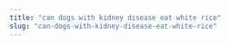 ```yaml
---
title: "can dogs with kidney disease eat white rice"
slug: "can-dogs-with-kidney-disease-eat-white-rice"
---
```


